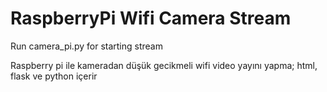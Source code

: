 # RaspberryPi Wifi Camera Stream
Run camera_pi.py for starting stream

Raspberry pi ile kameradan düşük gecikmeli wifi video yayını yapma; html, flask ve python içerir
